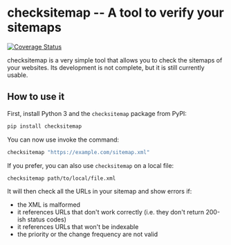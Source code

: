 # checksitemap -- A tool to verify your sitemaps

[![Coverage Status](https://coveralls.io/repos/github/Deuchnord/checksitemap/badge.svg?branch=main)](https://coveralls.io/github/Deuchnord/Aurornis?branch=main)

checksitemap is a very simple tool that allows you to check the sitemaps of your websites.
Its development is not complete, but it is still currently usable.

## How to use it

First, install Python 3 and the `checksitemap` package from PyPI:

```bash
pip install checksitemap
```

You can now use invoke the command:

```bash
checksitemap "https://example.com/sitemap.xml"
```

If you prefer, you can also use `checksitemap` on a local file:

```bash
checksitemap path/to/local/file.xml
```

It will then check all the URLs in your sitemap and show errors if:

- the XML is malformed
- it references URLs that don't work correctly (i.e. they don't return 200-ish status codes)
- it references URLs that won't be indexable
- the priority or the change frequency are not valid
